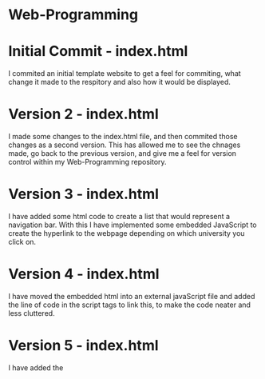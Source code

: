 # Web-Programming

# Initial Commit - index.html
I commited an initial template website to get a feel for commiting, what change it made to the respitory and also how it would be displayed.

# Version 2 - index.html
I made some changes to the index.html file, and then commited those changes as a second version. This has allowed me to see the chnages made, go back to the previous version, and give me a feel for version control within my Web-Programming repository.

# Version 3 - index.html 

I have added some html code to create a list that would represent a navigation bar. With this I have implemented some embedded JavaScript to create the hyperlink to the webpage depending on which university you click on.

# Version 4 - index.html

I have moved the embedded html into an external javaScript file and added the line of code in the script tags to link this, to make the code neater and less cluttered.

# Version 5 - index.html

I have added the <style> line to download the jQuery library for the javaScript on my webpage

# Version 6 - index.html

I have added some divisions to allow for JQuery in Version 3 of add.js to be used on them.

# Version 7 - index.html

I have added another division with some basic code that will manipulated by AJAX in the javaScript file.

# Initial Commit - styles.css

I have commited an external css sheet that will link with index.html to apply and edit the style of the website
This also includes some css to create a horizontal navigation bar.

# Version 2 - styles.css

I have added some id's for the divisions added on version 6 of index.html, to change the color of the components, and alter the way they are displayed and how the user sees them

# Initial Commit - add.js

I have added an external javaScript file to neaten up my html file, and help make the code less cluttered and more neater. I moved the earlier commited embedded js code into this file.

# Version 2 - add.js

I have added some JQuery in the javascript file to allow the user to click on a paragraph they have already read and it will hide it.

# Version 3 - add.js

I have added some more JQuery to test out some more features that it allows you to do, and get more of a feel for the syntax and what it actually does

# Version 4 - add.js

I have added some basic AJAX to manipulate a division and edit the content within it. This has allowed me to get a better understanding of the syntax and what each component of a basic AJAX functionality results in.

#Version 5 - add.js

As part of revision and looking further into JavaScript, I have added two functions with the same name to test what the output would be, I found that you can in fact name two functiosn the same, it will just be saved as the most recent declaration and that is what will be outputed

